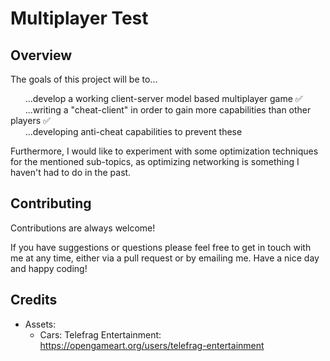 
# Multiplayer Test

## Overview

The goals of this project will be to...  

&nbsp;&nbsp;&nbsp;&nbsp;&nbsp;&nbsp;...develop a working client-server model based multiplayer game ✅  
&nbsp;&nbsp;&nbsp;&nbsp;&nbsp;&nbsp;...writing a "cheat-client" in order to gain more capabilities than other players ✅  
&nbsp;&nbsp;&nbsp;&nbsp;&nbsp;&nbsp;...developing anti-cheat capabilities to prevent these 

Furthermore, I would like to experiment with some optimization techniques for the mentioned sub-topics, as optimizing networking is something I haven't had to do in the past.
## Contributing

Contributions are always welcome!

If you have suggestions or questions please feel free to get in touch with me at any time, either via a pull request or by emailing me. Have a nice day and happy coding!

## Credits

- Assets:
  - Cars: Telefrag Entertainment: https://opengameart.org/users/telefrag-entertainment
